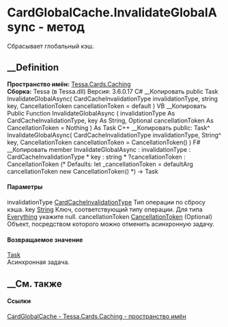 # CardGlobalCache.InvalidateGlobalAsync - метод
Сбрасывает глобальный кэш.
## __Definition
 **Пространство имён:** [Tessa.Cards.Caching](N_Tessa_Cards_Caching.htm)  
 **Сборка:** Tessa (в Tessa.dll) Версия: 3.6.0.17
C# __Копировать
     public Task InvalidateGlobalAsync(
    	CardCacheInvalidationType invalidationType,
    	string key,
    	CancellationToken cancellationToken = default
    )
VB __Копировать
     Public Function InvalidateGlobalAsync ( 
    	invalidationType As CardCacheInvalidationType,
    	key As String,
    	Optional cancellationToken As CancellationToken = Nothing
    ) As Task
C++ __Копировать
     public:
    Task^ InvalidateGlobalAsync(
    	CardCacheInvalidationType invalidationType, 
    	String^ key, 
    	CancellationToken cancellationToken = CancellationToken()
    )
F# __Копировать
     member InvalidateGlobalAsync : 
            invalidationType : CardCacheInvalidationType * 
            key : string * 
            ?cancellationToken : CancellationToken 
    (* Defaults:
            let _cancellationToken = defaultArg cancellationToken new CancellationToken()
    *)
    -> Task 
#### Параметры
invalidationType
[CardCacheInvalidationType](T_Tessa_Cards_Caching_CardCacheInvalidationType.htm)
    Тип операции по сбросу кэша.
key [String](https://learn.microsoft.com/dotnet/api/system.string)
    Ключ, соответствующий типу операции. Для типа [Everything](T_Tessa_Cards_Caching_CardCacheInvalidationType.htm) укажите null.
cancellationToken
[CancellationToken](https://learn.microsoft.com/dotnet/api/system.threading.cancellationtoken)
(Optional)
    Объект, посредством которого можно отменить асинхронную задачу.
#### Возвращаемое значение
[Task](https://learn.microsoft.com/dotnet/api/system.threading.tasks.task)  
Асинхронная задача.
##  __См. также
#### Ссылки
[CardGlobalCache - ](T_Tessa_Cards_Caching_CardGlobalCache.htm)
[Tessa.Cards.Caching - пространство имён](N_Tessa_Cards_Caching.htm)
